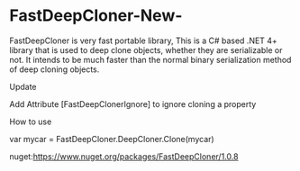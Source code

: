# FastDeepCloner-New-
FastDeepCloner is very fast portable library, This is a C# based .NET 4+ library that is used to deep clone objects, whether they are serializable or not. It intends to be much faster than the normal binary serialization method of deep cloning objects.

Update

Add Attribute [FastDeepClonerIgnore] to ignore cloning a property

How to use 

var mycar = FastDeepCloner.DeepCloner.Clone(mycar)

nuget:https://www.nuget.org/packages/FastDeepCloner/1.0.8
